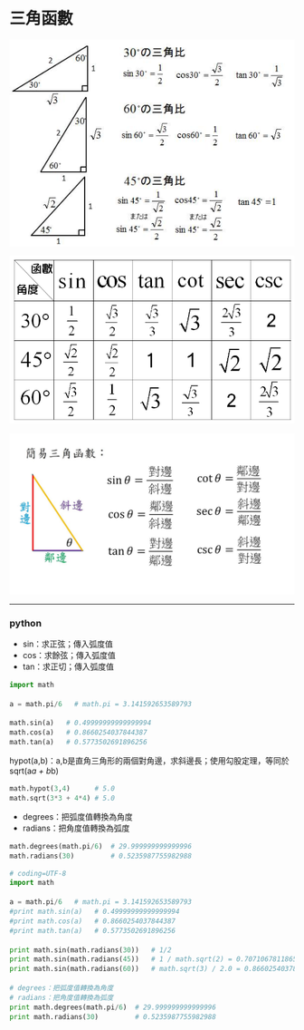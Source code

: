 # 三角函數



![](images/6800492262706.jpg)

![](images/T3.htm1.gif)

![](images/maxresdefault.jpg)


---

### python

- sin：求正弦；傳入弧度值
- cos：求餘弦；傳入弧度值
- tan：求正切；傳入弧度值


```py
import math
 
a = math.pi/6   # math.pi = 3.141592653589793
 
math.sin(a)   # 0.49999999999999994
math.cos(a)   # 0.8660254037844387
math.tan(a)   # 0.5773502691896256
```

hypot(a,b)：a,b是直角三角形的兩個對角邊，求斜邊長；使用勾股定理，等同於sqrt(a*a + b*b)


```py
math.hypot(3,4)      # 5.0
math.sqrt(3*3 + 4*4) # 5.0
```

- degrees：把弧度值轉換為角度
- radians：把角度值轉換為弧度


```py
math.degrees(math.pi/6)  # 29.999999999999996
math.radians(30)         # 0.5235987755982988
```


```py
# coding=UTF-8
import math

a = math.pi/6   # math.pi = 3.141592653589793
#print math.sin(a)   # 0.49999999999999994
#print math.cos(a)   # 0.8660254037844387
#print math.tan(a)   # 0.5773502691896256

print math.sin(math.radians(30))   # 1/2
print math.sin(math.radians(45))   # 1 / math.sqrt(2) = 0.7071067811865475
print math.sin(math.radians(60))   # math.sqrt(3) / 2.0 = 0.8660254037844386

# degrees：把弧度值轉換為角度
# radians：把角度值轉換為弧度
print math.degrees(math.pi/6)  # 29.999999999999996
print math.radians(30)         # 0.5235987755982988
```
